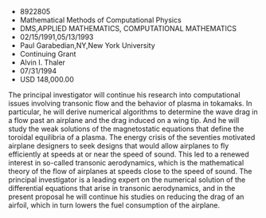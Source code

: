 
* 8922805
* Mathematical Methods of Computational Physics
* DMS,APPLIED MATHEMATICS, COMPUTATIONAL MATHEMATICS
* 02/15/1991,05/13/1993
* Paul Garabedian,NY,New York University
* Continuing Grant
* Alvin I. Thaler
* 07/31/1994
* USD 148,000.00

The principal investigator will continue his research into computational issues
involving transonic flow and the behavior of plasma in tokamaks. In particular,
he will derive numerical algorithms to determine the wave drag in a flow past an
airplane and the drag induced on a wing tip. And he will study the weak
solutions of the magnetostatic equations that define the toroidal equilibria of
a plasma. The energy crisis of the seventies motivated airplane designers to
seek designs that would allow airplanes to fly efficiently at speeds at or near
the speed of sound. This led to a renewed interest in so-called transonic
aerodynamics, which is the mathematical theory of the flow of airplanes at
speeds close to the speed of sound. The principal investigator is a leading
expert on the numerical solution of the differential equations that arise in
transonic aerodynamics, and in the present proposal he will continue his studies
on reducing the drag of an airfoil, which in turn lowers the fuel consumption of
the airplane.
